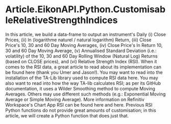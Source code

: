 # Article.EikonAPI.Python.CustomisableRelativeStrengthIndices
In this article, we build a data-frame to output an instrument's Daily (i) Close Prices, (ii) ln (logarithme naturel / natural logarithm) Return, (iii) Close Price's 10, 30 and 60 Day Moving Averages, (iv) Close Price's ln Return 10, 30 and 60 Day Moving Average, (v) Annualised Standard Deviation (i.e.: volatility) of the 10, 30 and 60 Day Rolling Window (Natural Log) Returns (based on CLOSE prices), and (vi) Relative Strength Index (RSI).  When it comes to the RSI data, a great article to read about its implementation can be found here (thank you Umer and Jason!). You may want to read into the installation of the TA-Lib library used to compute RSI data here. You may also want to read into how the way TA-lib calculates RSI; as per its GitHub documentation, it uses a Wilder Smoothing method to compute Moving Averages. Others may use different such methods (e.g.: Exponential Moving Average or Simple Moving Average). More information on Refinitiv Workspace's Chart App RSI can be found here and here. Previous RSI Python functions do not provide great amounts of customisation; in this article, we will create a Python function that does just that.

